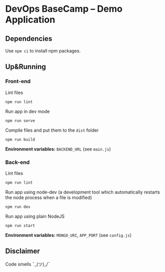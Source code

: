 # DevOps BaseCamp – Demo Application

## Dependencies

Use `npm ci` to install npm packages.

## Up&Running

### Front-end

Lint files

```
npm run lint
```

Run app in dev mode 

```
npm run serve
```

Compile files and put them to the `dist` folder

```
npm run build
```

**Environment variables:** `BACKEND_URL` (see `main.js`)

### Back-end

Lint files

```
npm run lint
```

Run app using node-dev (a development tool which automatically restarts the node process when a file is modified)

```
npm run dev
```

Run app using plain NodeJS

```
npm run start
```

**Environment variables:** `MONGO_URI`, `APP_PORT` (see `config.js`)

## Disclaimer

Code smells ¯\_(ツ)_/¯
